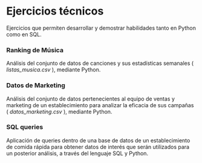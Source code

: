 # Ejercicios técnicos

Ejercicios que permiten desarrollar y demostrar habilidades tanto en Python como en SQL.

### Ranking de Música

Análisis del conjunto de datos de canciones y sus estadísticas semanales ( *listas_musica.csv* ), mediante Python.

### Datos de Marketing

Análisis del conjunto de datos pertenecientes al equipo de ventas y marketing de un establecimiento para analizar la eficacia de sus campañas ( *datos_marketing.csv* ), mediante Python.

### SQL queries

Aplicación de queries dentro de una base de datos de un establecimiento de comida rápida para obtener datos de interés que serán utilizados para un posterior análisis, a través del lenguaje SQL y Python.

